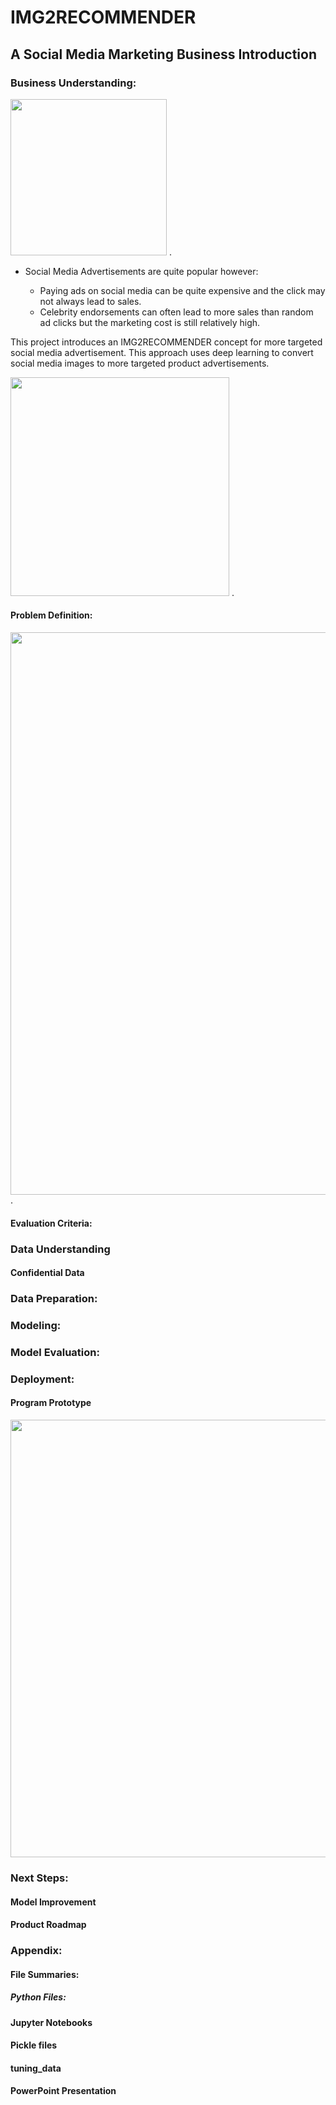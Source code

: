 # IMG2RECOMMENDER 
## A Social Media Marketing Business Introduction

### Business Understanding:
<img src= 'https://i2.wp.com/www.datadriveninvestor.com/wp-content/uploads/2018/11/cyber-1.png?fit=700%2C739&ssl=1' width='250'> . 

* Social Media Advertisements are quite popular however:  
   
   * Paying ads on social media can be quite expensive and the click may not always lead to sales.
   * Celebrity endorsements can often lead to more sales than random ad clicks but the marketing cost is still relatively high.

This project introduces an IMG2RECOMMENDER concept for more targeted social media advertisement. This approach uses deep learning to convert social media images to more targeted product advertisements.

<img src= 'https://github.com/mzhou356/img2recommender/blob/master/image_readme/img2reconcept.png' width='350'> . 


#### Problem Definition:
<img src= 'https://github.com/mzhou356/img2recommender/blob/master/image_readme/f2hbe.png' width='900'> . 

#### Evaluation Criteria:

### Data Understanding

#### Confidential Data

### Data Preparation:


### Modeling:

### Model Evaluation:

### Deployment:
#### Program Prototype
<img src= 'https://github.com/mzhou356/img2recommender/blob/master/image_readme/realexp.png' width='700'> 

### Next Steps:
#### Model Improvement

#### Product Roadmap

### Appendix:

#### File Summaries:
##### Python Files:

#### Jupyter Notebooks

#### Pickle files

#### tuning_data

#### PowerPoint Presentation
